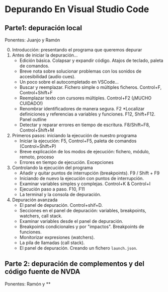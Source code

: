 # Depurando En Visual Studio Code

## Parte1: depuración local

Ponentes: Juanjo y Ramón

0. Introducción: presentando el programa que queremos depurar
1. Antes de iniciar la depuración...
   * Edición básica. Colapsar y expandir código. Atajos de teclado, paleta de comandos.
   * Breve nota sobre solucionar problemas con los sonidos de accesibilidad (audio cues).
   * Un poco sobre el autocompletado en VSCode...
   * Buscar y reemplazar. Fichero simple o múltiples ficheros. Control+F, Control+Shift+F
   * Reemplazar texto con cursores múltiples. Control+F2 (¡MUCHO CUIDADO!)
   * Renombrar identificadores de manera segura. F2
   *Localizar definiciones y referencias a variables y funciones. F12, Shift+F12. Panel outline
   * Detectar y reparar errores en tiempo de escritura. F8/Shift+F8, Control+Shift+M
2. Primeros pasos: iniciando la ejecución de nuestro programa
   * Iniciar la ejecución: F5, Control+F5, paleta de comandos (Control+Shift+P)
   * Breve explicación de los modos de ejecución: fichero, módulo, remoto, proceso
   * Errores en tiempo de ejecución. Excepciones
3. Controlando la ejecución del programa
   * Añadir y quitar puntos de interrupción (breakpoints). F9 / Shift + F9
   * Iniciando de nuevo la ejecución con puntos de interrupción.
   * Examinar variables simples y complejas. Control+K & Control+I
   * Ejecución paso a paso. F10, F11
   * La terminal y la consola de depuración.
4. Depuración avanzada
   * El panel de depuración. Control+shif+D.
   * Secciones en el panel de depuración: variables, breakpoints, watchers, call stack.
   * Examinar variables desde el panel de depuración.
   * Breakpoints condicionales y por "impactos". Breakpoints de funciones.
   * Monitorizar expresiones (watchers).
   * La pila de llamadas (call stack).
   * El panel de depuración. Creando un fichero `launch.json`.

## Parte 2: depuración de complementos y del código fuente de NVDA

Ponentes: Ramón y **
